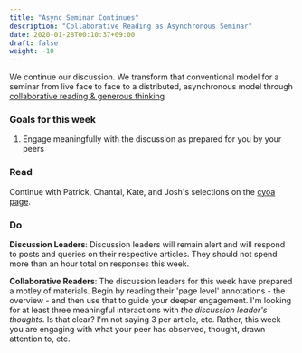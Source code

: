 ```yaml
---
title: "Async Seminar Continues"
description: "Collaborative Reading as Asynchronous Seminar"
date: 2020-01-28T00:10:37+09:00
draft: false
weight: -10
---
```


We continue our discussion. We transform that conventional model for a seminar from live face to face to a distributed, asynchronous model through [collaborative reading & generous thinking](building/cr-guidance/)

### Goals for this week

1. Engage meaningfully with the discussion as prepared for you by your peers

### Read

Continue with Patrick, Chantal, Kate, and Josh's selections on the [cyoa page](https://padlet.com/shawngraham1/jnpyi1hmkjbtzbp0).

### Do

**Discussion Leaders**: Discussion leaders will remain alert and will respond to posts and queries on their respective articles. They should not spend more than an hour total on responses this week.

**Collaborative Readers**: The discussion leaders for this week have prepared a motley of materials. Begin by reading their 'page level' annotations - the overview - and then use that to guide your deeper engagement. I'm looking for at least three meaningful interactions with _the discussion leader's thoughts_. Is that clear? I'm not saying 3 per article, etc. Rather, this week you are engaging with what your peer has observed, thought, drawn attention to, etc.
